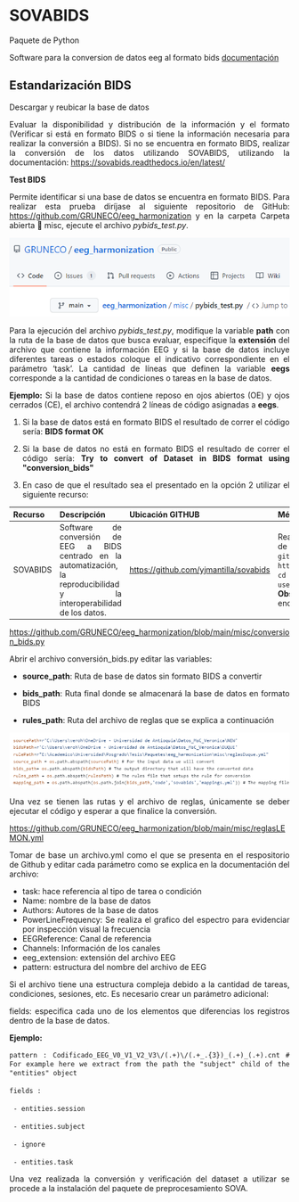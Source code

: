 
# SOVABIDS
<div style="text-align: justify">
Paquete de Python 

Software para la conversion de datos eeg al formato bids [documentación](sovabids.readthedocs.io)

## Estandarización BIDS 
Descargar y reubicar la base de datos 

Evaluar la disponibilidad y distribución de la información y el formato (Verificar si está en formato BIDS o si tiene la información necesaria para realizar la conversión a BIDS). Si no se encuentra en formato BIDS, realizar la conversión de los datos utilizando SOVABIDS, utilizando la documentación: https://sovabids.readthedocs.io/en/latest/  

**Test BIDS** 

Permite identificar si una base de datos se encuentra en formato BIDS. Para realizar esta prueba diríjase al siguiente repositorio de GitHub: <https://github.com/GRUNECO/eeg_harmonization> y en la carpeta Carpeta abierta 📁 misc, ejecute el archivo *pybids_test.py*. 

![Ruta pybids](img\path_pybids.png)

Para la ejecución del archivo *pybids_test.py*, modifique la variable **path** con la ruta de la base de datos que busca evaluar, especifique la **extensión** del archivo que contiene la información EEG y si la base de datos incluye diferentes tareas o estados coloque el indicativo correspondiente en el parámetro ‘task’. La cantidad de líneas que definen la variable **eegs** corresponde a la cantidad de condiciones o tareas en la base de datos.  

**Ejemplo:** Si la base de datos contiene reposo en ojos abiertos (OE) y ojos cerrados (CE), el archivo contendrá 2 líneas de código asignadas a **eegs**. 

1. Si la base de datos está en formato BIDS el resultado de correr el código sería: **BIDS format OK** 

2. Si la base de datos no está en formato BIDS el resultado de correr el código sería: 
**Try to convert of Dataset in BIDS format using "conversion_bids"**

3. En caso de que el resultado sea el presentado en la opción 2 utilizar el siguiente recurso:  

|Recurso|Descripción|Ubicación GITHUB|Método de uso|
|--------|--------|--------|--------|
|SOVABIDS|Software de conversión de EEG a BIDS centrado en la automatización, la reproducibilidad y la interoperabilidad de los datos.  |https://github.com/yjmantilla/sovabids|<p>Realizar la instalación de sovabids por medio de la consola:<br> ```git clone https://github.com/yjmantilla/sovabids.git cd sovabids pip install -r requerements-user.txt```<br> **Observación:** Todos los sujetos se deben encontrar en la misma carpeta 📁</p>|

<https://github.com/GRUNECO/eeg_harmonization/blob/main/misc/conversion_bids.py>

Abrir el archivo conversión_bids.py editar las variables: 

- **source_path**: Ruta de base de datos sin formato BIDS a convertir 

- **bids_path**: Ruta final donde se almacenará la base de datos en formato BIDS 

- **rules_path**: Ruta del archivo de reglas que se explica a continuación 


![Paths BIDS](img\paths_bids.png)

Una vez se tienen las rutas y el archivo de reglas, únicamente se deber ejecutar el código y esperar a que finalice la conversión. 

<https://github.com/GRUNECO/eeg_harmonization/blob/main/misc/reglasLEMON.yml> 

Tomar de base un archivo.yml como el que se presenta en el respositorio de Github y editar cada parámetro como se explica en la documentación del archivo: 

- task: hace referencia al tipo de tarea o condición 
- Name: nombre de la base de datos 
- Authors: Autores de la base de datos 
- PowerLineFrequency: Se realiza el grafico del espectro para evidenciar por inspección visual la frecuencia 
- EEGReference: Canal de referencia 
- Channels: Información de los canales 
- eeg_extension: extensión del archivo EEG  
- pattern: estructura del nombre del archivo de EEG 

Si el archivo tiene una estructura compleja debido a la cantidad de tareas, condiciones, sesiones, etc. Es necesario crear un parámetro adicional: 

fields: especifica cada uno de los elementos que diferencias los registros dentro de la base de datos.  

**Ejemplo:**
```  
pattern : Codificado_EEG_V0_V1_V2_V3\/(.+)\/(.+_.{3})_(.+)_(.+).cnt # For example here we extract from the path the "subject" child of the "entities" object 

fields : 

 - entities.session 

 - entities.subject 

 - ignore 

 - entities.task 
```  
Una vez realizada la conversión y verificación del dataset a utilizar se procede a la instalación del paquete de preprocesamiento SOVA. 
</div>
